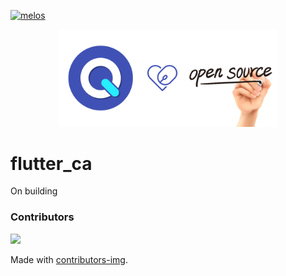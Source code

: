 [![melos](https://img.shields.io/badge/maintained%20with-melos-f700ff.svg?style=flat-square)](https://github.com/invertase/melos)

<p align="center">
  <img src="https://raw.githubusercontent.com/4itworks/opensource_qwkin_dart/master/.github/os.png?sanitize=true" width="350px">
</p>

# flutter_ca
On building

### Contributors

<a href="https://github.com/4itworks/opensource_qwkin_dart/graphs/contributors">
  <img src="https://contrib.rocks/image?repo=4itworks/opensource_qwkin_dart" />
</a>

Made with [contributors-img](https://contrib.rocks).